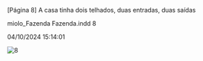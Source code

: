 [Página 8]
A casa tinha dois telhados,
duas entradas, duas saídas


miolo_Fazenda Fazenda.indd 8

04/10/2024 15:14:01

![8](./img/page_8-01.jpg)
